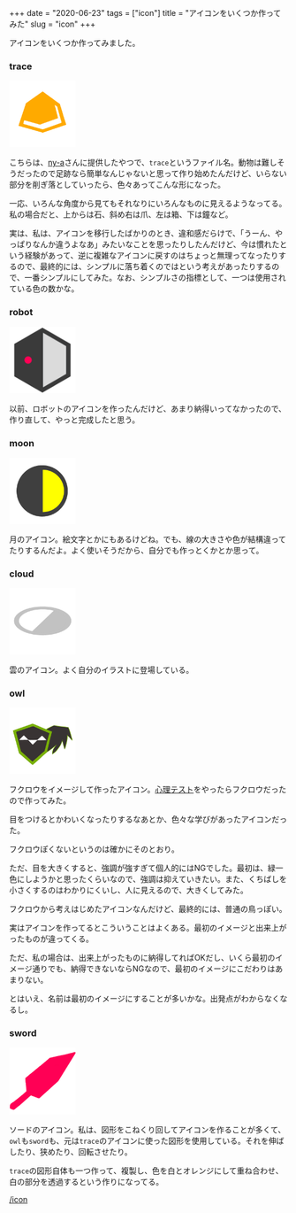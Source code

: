 +++
date = "2020-06-23"
tags = ["icon"]
title = "アイコンをいくつか作ってみた"
slug = "icon"
+++

アイコンをいくつか作ってみました。

### trace

<img src="/icon/trace.png" width="120">

こちらは、[ny-a](https://github.com/ny-a)さんに提供したやつで、`trace`というファイル名。動物は難しそうだったので足跡なら簡単なんじゃないと思って作り始めたんだけど、いらない部分を削ぎ落としていったら、色々あってこんな形になった。

一応、いろんな角度から見てもそれなりにいろんなものに見えるようなってる。私の場合だと、上からは石、斜め右は爪、左は箱、下は鐘など。

実は、私は、アイコンを移行したばかりのとき、違和感だらけで、「うーん、やっぱりなんか違うよなあ」みたいなことを思ったりしたんだけど、今は慣れたという経験があって、逆に複雑なアイコンに戻すのはちょっと無理ってなったりするので、最終的には、シンプルに落ち着くのではという考えがあったりするので、一番シンプルにしてみた。なお、シンプルさの指標として、一つは使用されている色の数かな。

### robot

<img src="/icon/robot.png" width="120">

以前、ロボットのアイコンを作ったんだけど、あまり納得いってなかったので、作り直して、やっと完成したと思う。

### moon

<img src="/icon/moon.png" width="120">

月のアイコン。絵文字とかにもあるけどね。でも、線の大きさや色が結構違ってたりするんだよ。よく使いそうだから、自分でも作っとくかとか思って。

### cloud

<img src="/icon/cloud.png" width="120">

雲のアイコン。よく自分のイラストに登場している。

### owl

<img src="/icon/owl.png" width="120">

フクロウをイメージして作ったアイコン。[心理テスト](https://16test.uranaino.net/)をやったらフクロウだったので作ってみた。

目をつけるとかわいくなったりするなあとか、色々な学びがあったアイコンだった。

フクロウぽくないというのは確かにそのとおり。

ただ、目を大きくすると、強調が強すぎて個人的にはNGでした。最初は、緑一色にしようかと思ったくらいなので、強調は抑えていきたい。また、くちばしを小さくするのはわかりにくいし、人に見えるので、大きくしてみた。

フクロウから考えはじめたアイコンなんだけど、最終的には、普通の鳥っぽい。

実はアイコンを作ってるとこういうことはよくある。最初のイメージと出来上がったものが違ってくる。

ただ、私の場合は、出来上がったものに納得してればOKだし、いくら最初のイメージ通りでも、納得できないならNGなので、最初のイメージにこだわりはあまりない。

とはいえ、名前は最初のイメージにすることが多いかな。出発点がわからなくなるし。

### sword

<img src="/icon/sword.png" width="120">

ソードのアイコン。私は、図形をこねくり回してアイコンを作ることが多くて、`owl`も`sword`も、元は`trace`のアイコンに使った図形を使用している。それを伸ばしたり、狭めたり、回転させたり。

`trace`の図形自体も一つ作って、複製し、色を白とオレンジにして重ね合わせ、白の部分を透過するという作りになってる。

[/icon](/icon)

